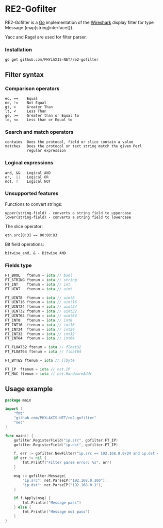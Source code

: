# RE2-Gofilter

RE2-Gofilter is a [Go](http://golang.org/) implementation of the
[Wireshark](https://wireshark.org/) display filter for type Message (map[string]interface{}).

Yacc and Ragel are used for filter parser.

### Installation

    go get github.com/PHYLAXIS-NET/re2-gofilter
	
## Filter syntax

### Comparison operators
```
eq, ==    Equal
ne, !=    Not Equal
gt, >     Greater Than
lt, <     Less Than
ge, >=    Greater than or Equal to
le, <=    Less than or Equal to
```
	
### Search and match operators
```
contains  Does the protocol, field or slice contain a value
matches   Does the protocol or text string match the given Perl
          regular expression
```			  
### Logical expressions
```
and, &&   Logical AND
or,  ||   Logical OR
not, !    Logical NOT
```

### Unsupported features

Functions to convert strings:
```
upper(string-field) - converts a string field to uppercase
lower(string-field) - converts a string field to lowercase
```
The slice operator:
```
eth.src[0:3] == 00:00:83
```
Bit field operations:
```
bitwise_and, & - Bitwise AND
```	
	
### Fields type
```go
FT_BOOL   ftenum = iota // bool
FT_STRING ftenum = iota // string
FT_INT    ftenum = iota // int
FT_UINT   ftenum = iota // uint

FT_UINT8  ftenum = iota // uint8
FT_UINT16 ftenum = iota // uint16
FT_UINT24 ftenum = iota // uint24
FT_UINT32 ftenum = iota // uint32
FT_UINT64 ftenum = iota // uint64
FT_INT8   ftenum = iota // int8
FT_INT16  ftenum = iota // int16
FT_INT24  ftenum = iota // int24
FT_INT32  ftenum = iota // int32
FT_INT64  ftenum = iota // int64

FT_FLOAT32 ftenum = iota // float32
FT_FLOAT64 ftenum = iota // float64

FT_BYTES ftenum = iota // []byte

FT_IP  ftenum = iota // net.IP
FT_MAC ftenum = iota // net.HardwareAddr
```	

## Usage example
```go
package main

import (
	"fmt"
	"github.com/PHYLAXIS-NET/re2-gofilter"
	"net"
)

func main() {
	gofilter.RegisterField("ip.src", gofilter.FT_IP)
	gofilter.RegisterField("ip.dst", gofilter.FT_IP)

	f, err := gofilter.NewFilter("ip.src == 192.168.0.0/24 and ip.dst == 192.168.0.1")
	if err != nil {
		fmt.Printf("Filter parse error: %s", err)
	}

	msg := gofilter.Message{
		"ip.src": net.ParseIP("192.168.0.100"),
		"ip.dst": net.ParseIP("192.168.0.1"),
	}

	if f.Apply(msg) {
		fmt.Println("Message pass")
	} else {
		fmt.Println("Message not pass")
	}
}
```

